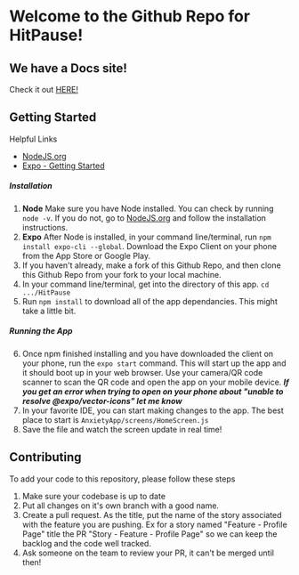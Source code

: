 # Welcome to the Github Repo for HitPause! 

## We have a Docs site!
Check it out [HERE!](https://stupefied-brown-18fe4f.netlify.app)
## Getting Started
Helpful Links
- [NodeJS.org](https://nodejs.org/en/)
- [Expo - Getting Started](https://expo.io/learn)
##### Installation
1. **Node** Make sure you have Node installed. You can check by running `node -v`. If you do not, go to [NodeJS.org](https://nodejs.org/en/) and follow the installation instructions.
2. **Expo** After Node is installed, in your command line/terminal, run `npm install expo-cli --global`. Download the Expo Client on your phone from the App Store or Google Play.
3. If you haven't already, make a fork of this Github Repo, and then clone this Github Repo from your fork to your local machine. 
4. In your command line/terminal, get into the directory of this app. `cd .../HitPause` 
5. Run `npm install` to download all of the app dependancies. This might take a little bit. 

##### Running the App
6. Once npm finished installing and you have downloaded the client on your phone, run the `expo start` command. This will start up the app and it should boot up in your web browser. Use your camera/QR code scanner to scan the QR code and open the app on your mobile device. 
***If you get an error when trying to open on your phone about "unable to resolve @expo/vector-icons" let me know***
7. In your favorite IDE, you can start making changes to the app. The best place to start is `AnxietyApp/screens/HomeScreen.js`
8. Save the file and watch the screen update in real time! 

## Contributing
To add your code to this repository, please follow these steps
1. Make sure your codebase is up to date
2. Put all changes on it's own branch with a good name. 
3. Create a pull request. As the title, put the name of the story associated with the feature you are pushing. Ex for a story named "Feature - Profile Page" title the PR "Story - Feature - Profile Page" so we can keep the backlog and the code well tracked. 
4. Ask someone on the team to review your PR, it can't be merged until then! 
